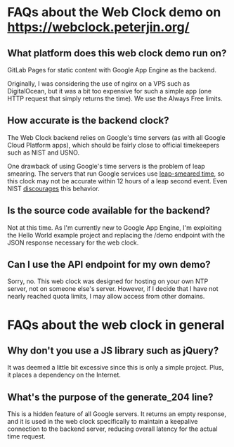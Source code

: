 # FAQs about the Web Clock demo on https://webclock.peterjin.org/

## What platform does this web clock demo run on?

GitLab Pages for static content with Google App Engine as the backend.

Originally, I was considering the use of nginx on a VPS such as DigitalOcean,
but it was a bit too expensive for such a simple app \(one HTTP request that
simply returns the time). We use the Always Free limits.

## How accurate is the backend clock?

The Web Clock backend relies on Google's time servers \(as with all Google
Cloud Platform apps), which should be fairly close to official timekeepers such
as NIST and USNO.

One drawback of using Google's time servers is the problem of leap smearing.
The servers that run Google services use
[leap-smeared time](https://developers.google.com/time/smear), so this clock
may not be accurate within 12 hours of a leap second event. Even NIST
[discourages](https://www.nist.gov/pml/time-and-frequency-division/services/internet-time-service-its)
this behavior.

## Is the source code available for the backend?

Not at this time. As I'm currently new to Google App Engine, I'm exploiting
the Hello World example project and replacing the /demo endpoint with the JSON
response necessary for the web clock.

## Can I use the API endpoint for my own demo?

Sorry, no. This web clock was designed for hosting on your own NTP server, not
on someone else's server. However, if I decide that I have not nearly reached
quota limits, I may allow access from other domains.

# FAQs about the web clock in general

## Why don't you use a JS library such as jQuery?

It was deemed a little bit excessive since this is only a simple project.
Plus, it places a dependency on the Internet.

## What's the purpose of the generate\_204 line?

This is a hidden feature of all Google servers. It returns an empty response,
and it is used in the web clock specifically to maintain a keepalive connection
to the backend server, reducing overall latency for the actual time request.
